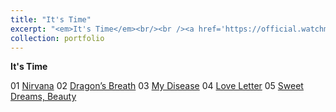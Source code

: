 ```yaml
---
title: "It's Time"
excerpt: "<em>It's Time</em><br/><br /><a href='https://official.watchmesuffocate.com/posts/its-time/' target='_blank'><img src='/images/portfolio/its_time.png'>"
collection: portfolio
---
```


**It's Time**

01 [Nirvana](https://official.watchmesuffocate.com/posts/nirvana/)
02 [Dragon’s Breath](https://official.watchmesuffocate.com/posts/dragons-breath/)
03 [My Disease](https://official.watchmesuffocate.com/posts/my-disease/)
04 [Love Letter](https://official.watchmesuffocate.com/posts/love-letter/)
05 [Sweet Dreams, Beauty](https://official.watchmesuffocate.com/posts/sweet-dreams-beauty/)